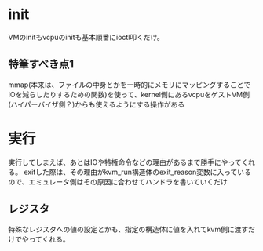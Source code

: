 # init
VMのinitもvcpuのinitも基本順番にioctl叩くだけ。
## 特筆すべき点1
mmap(本来は、ファイルの中身とかを一時的にメモリにマッピングすることでIOを減らしたりするための関数)を使って、kernel側にあるvcpuをゲストVM側(ハイパーバイザ側？)からも使えるようにする操作がある

# 実行
実行してしまえば、あとはIOや特権命令などの理由があるまで勝手にやってくれる。
exitした際は、その理由がkvm_run構造体のexit_reason変数に入っているので、エミュレータ側はその原因に合わせてハンドラを書いていくだけ

## レジスタ
特殊なレジスタへの値の設定とかも、指定の構造体に値を入れてkvm側に渡すだけでやってくれる。